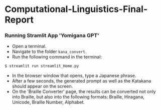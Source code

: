 # Computational-Linguistics-Final-Report

### Running Stramlit App 'Yomigana GPT'

- Open a terminal.
- Navigate to the folder `kana_convert`.
- Run the following command in the terminal:

```bash
$ streamlit run streamlit_Home.py
```

- In the browser window that opens, type a Japanese phrase.
- After a few seconds, the generated prompt as well as the Katakana should appear on the screen.
- On the 'Braille Converter' page, the results can be converted not only into Braille, but also into the following formats: Braille, Hiragana, Unicode, Braille Number, Alphabet.
